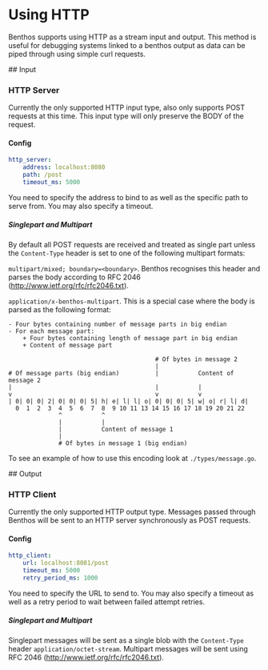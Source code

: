 Using HTTP
==========

Benthos supports using HTTP as a stream input and output. This method is useful
for debugging systems linked to a benthos output as data can be piped through
using simple curl requests.

## Input

### HTTP Server

Currently the only supported HTTP input type, also only supports POST requests
at this time. This input type will only preserve the BODY of the request.

#### Config

```yaml
http_server:
	address: localhost:8080
	path: /post
	timeout_ms: 5000
```

You need to specify the address to bind to as well as the specific path to serve
from. You may also specify a timeout.

##### Singlepart and Multipart

By default all POST requests are received and treated as single part unless the
`Content-Type` header is set to one of the following multipart formats:

`multipart/mixed; boundary=<boundary>`. Benthos recognises this header and
parses the body according to RFC 2046 (http://www.ietf.org/rfc/rfc2046.txt).

`application/x-benthos-multipart`. This is a special case where the body is
parsed as the following format:

```
- Four bytes containing number of message parts in big endian
- For each message part:
	+ Four bytes containing length of message part in big endian
	+ Content of message part

                                         # Of bytes in message 2
                                         |
# Of message parts (big endian)          |           Content of message 2
|                                        |           |
v                                        v           v
| 0| 0| 0| 2| 0| 0| 0| 5| h| e| l| l| o| 0| 0| 0| 5| w| o| r| l| d|
  0  1  2  3  4  5  6  7  8  9 10 11 13 14 15 16 17 18 19 20 21 22
              ^           ^
              |           |
              |           Content of message 1
              |
              # Of bytes in message 1 (big endian)
```

To see an example of how to use this encoding look at `./types/message.go`.

## Output

### HTTP Client

Currently the only supported HTTP output type. Messages passed through Benthos
will be sent to an HTTP server synchronously as POST requests.

#### Config

```yaml
http_client:
	url: localhost:8081/post
	timeout_ms: 5000
	retry_period_ms: 1000
```

You need to specify the URL to send to. You may also specify a timeout as well
as a retry period to wait between failed attempt retries.

##### Singlepart and Multipart

Singlepart messages will be sent as a single blob with the `Content-Type` header
`application/octet-stream`. Multipart messages will be sent using RFC 2046
(http://www.ietf.org/rfc/rfc2046.txt).
